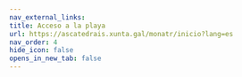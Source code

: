 ```yaml
---
nav_external_links:
title: Acceso a la playa
url: https://ascatedrais.xunta.gal/monatr/inicio?lang=es
nav_order: 4
hide_icon: false
opens_in_new_tab: false
---
```

